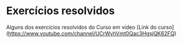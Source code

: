 # Exercícios resolvidos

Alguns dos exercícios resolvidos do Curso em vídeo [Link do curso]
(https://www.youtube.com/channel/UCrWvhVmt0Qac3HgsjQK62FQ)
